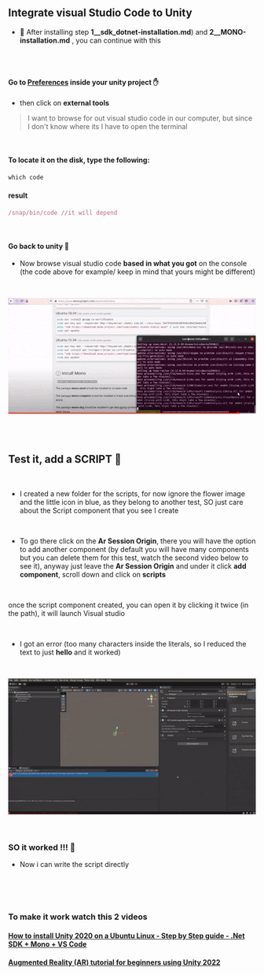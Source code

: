 ## Integrate visual Studio Code to Unity

- 🔴 After installing step **1\_\_sdk_dotnet-installation.md**) and **2\_\_MONO-installation.md** , you can continue with this

<br>
<br>

#### Go to <u>Preferences</u> inside your unity project ✋

- then click on **external tools**

> I want to browse for out visual studio code in our computer, but since I don't know where its I have to open the terminal

<br>

#### To locate it on the disk, type the following:

```javascript
which code
```

#### result

```javascript
/snap/bin/code //it will depend
```

<br>

#### Go back to unity 🥭

- Now browse visual studio code **based in what you got** on the console (the code above for example/ keep in mind that yours might be different)

<br>

[<img src="./read-img/integrate-visualstudio-to-unity.gif"/>](https://www.youtube.com/watch?v=ACo03HTwGiU&ab_channel=UnityFromScratch)

<br>

<br>

## Test it, add a SCRIPT 🍭

<br>

- I created a new folder for the scripts, for now ignore the flower image and the little icon in blue, as they belong to another test, SO just care about the Script component that you see I create

<br>

- To go there click on the **Ar Session Origin**, there you will have the option to add another component (by default you will have many components but you can delete them for this test, watch the second video below to see it), anyway just leave the **Ar Session Origin** and under it click **add component**, scroll down and click on **scripts**

<br>

once the script component created, you can open it by clicking it twice (in the path), it will launch Visual studio

<br>

- I got an error (too many characters inside the literals, so I reduced the text to just **hello** and it worked)

<br>

[<img src="./read-img/visualSTUDIO-and-scripts-finally-working.gif"/>](https://www.youtube.com/watch?v=ACo03HTwGiU&ab_channel=UnityFromScratch)

<br>

### SO it worked !!! 🤸

- Now i can write the script directly

<br>

<br>
<br>

### To make it work watch this 2 videos

#### [How to install Unity 2020 on a Ubuntu Linux - Step by Step guide - .Net SDK + Mono + VS Code](https://www.youtube.com/watch?v=ACo03HTwGiU&ab_channel=UnityFromScratch)

#### [Augmented Reality (AR) tutorial for beginners using Unity 2022](https://youtu.be/gpaq5bAjya8)
